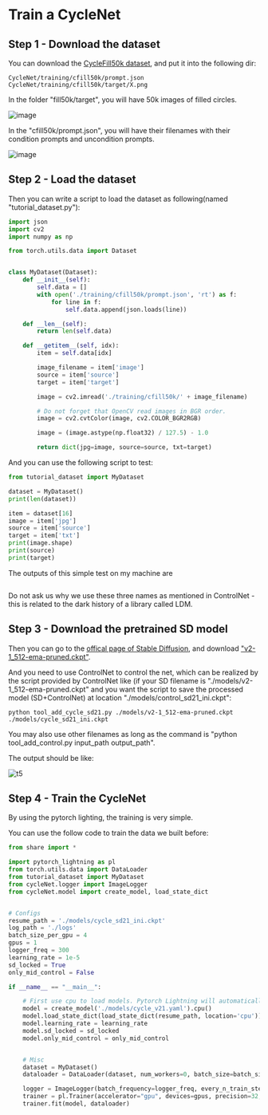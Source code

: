 # Train a CycleNet

## Step 1 - Download the dataset

You can download the [CycleFill50k dataset](https://huggingface.co/datasets/sihanxu/fill50k/tree/main), and put it into the following dir:

```
CycleNet/training/cfill50k/prompt.json
CycleNet/training/cfill50k/target/X.png
```

In the folder "fill50k/target", you will have 50k images of filled circles.

![image](https://user-images.githubusercontent.com/103425287/221340033-6efdb02e-712f-495c-a88c-f0046432a0bb.png)

In the "cfill50k/prompt.json", you will have their filenames with their condition prompts and uncondition prompts. 

![image](https://user-images.githubusercontent.com/103425287/221340135-92d88e10-465a-4273-8e0d-7cb856c717db.png)

## Step 2 - Load the dataset

Then you can write a script to load the dataset as following(named "tutorial_dataset.py"):

```python
import json
import cv2
import numpy as np

from torch.utils.data import Dataset


class MyDataset(Dataset):
    def __init__(self):
        self.data = []
        with open('./training/cfill50k/prompt.json', 'rt') as f:
            for line in f:
                self.data.append(json.loads(line))

    def __len__(self):
        return len(self.data)

    def __getitem__(self, idx):
        item = self.data[idx]

        image_filename = item['image']
        source = item['source']
        target = item['target']

        image = cv2.imread('./training/cfill50k/' + image_filename)

        # Do not forget that OpenCV read images in BGR order.
        image = cv2.cvtColor(image, cv2.COLOR_BGR2RGB)

        image = (image.astype(np.float32) / 127.5) - 1.0

        return dict(jpg=image, source=source, txt=target)
```

And you can use the following script to test:

```python
from tutorial_dataset import MyDataset

dataset = MyDataset()
print(len(dataset))

item = dataset[16]
image = item['jpg']
source = item['source']
target = item['txt']
print(image.shape)
print(source)
print(target)
```

The outputs of this simple test on my machine are

```

```

Do not ask us why we use these three names as mentioned in ControlNet - this is related to the dark history of a library called LDM.

## Step 3 - Download the pretrained SD model

Then you can go to the [offical page of Stable Diffusion](https://huggingface.co/stabilityai/stable-diffusion-2-1-base/tree/main), and download ["v2-1_512-ema-pruned.ckpt"](https://huggingface.co/stabilityai/stable-diffusion-2-1-base/tree/main).

And you need to use ControlNet to control the net, which can be realized by the script provided by ControlNet like (if your SD filename is "./models/v2-1_512-ema-pruned.ckpt" and you want the script to save the processed model (SD+ControlNet) at location "./models/control_sd21_ini.ckpt":

```
python tool_add_cycle_sd21.py ./models/v2-1_512-ema-pruned.ckpt ./models/cycle_sd21_ini.ckpt
```

You may also use other filenames as long as the command is "python tool_add_control.py input_path output_path".

The output should be like:

![t5](https://user-images.githubusercontent.com/103425287/221340617-dbbf606d-5c79-4934-a168-4c7aca743fa1.png)

## Step 4 - Train the CycleNet

By using the pytorch lighting, the training is very simple.

You can use the follow code to train the data we built before:

```python
from share import *

import pytorch_lightning as pl
from torch.utils.data import DataLoader
from tutorial_dataset import MyDataset
from cycleNet.logger import ImageLogger
from cycleNet.model import create_model, load_state_dict


# Configs
resume_path = './models/cycle_sd21_ini.ckpt'
log_path = './logs'
batch_size_per_gpu = 4
gpus = 1
logger_freq = 300
learning_rate = 1e-5
sd_locked = True
only_mid_control = False

if __name__ == "__main__":

    # First use cpu to load models. Pytorch Lightning will automatically move it to GPUs.
    model = create_model('./models/cycle_v21.yaml').cpu()
    model.load_state_dict(load_state_dict(resume_path, location='cpu'))
    model.learning_rate = learning_rate
    model.sd_locked = sd_locked
    model.only_mid_control = only_mid_control


    # Misc
    dataset = MyDataset()
    dataloader = DataLoader(dataset, num_workers=0, batch_size=batch_size_per_gpu, shuffle=True)

    logger = ImageLogger(batch_frequency=logger_freq, every_n_train_steps=logger_freq)
    trainer = pl.Trainer(accelerator="gpu", devices=gpus, precision=32, callbacks=[logger], default_root_dir=log_path)
    trainer.fit(model, dataloader)
```

